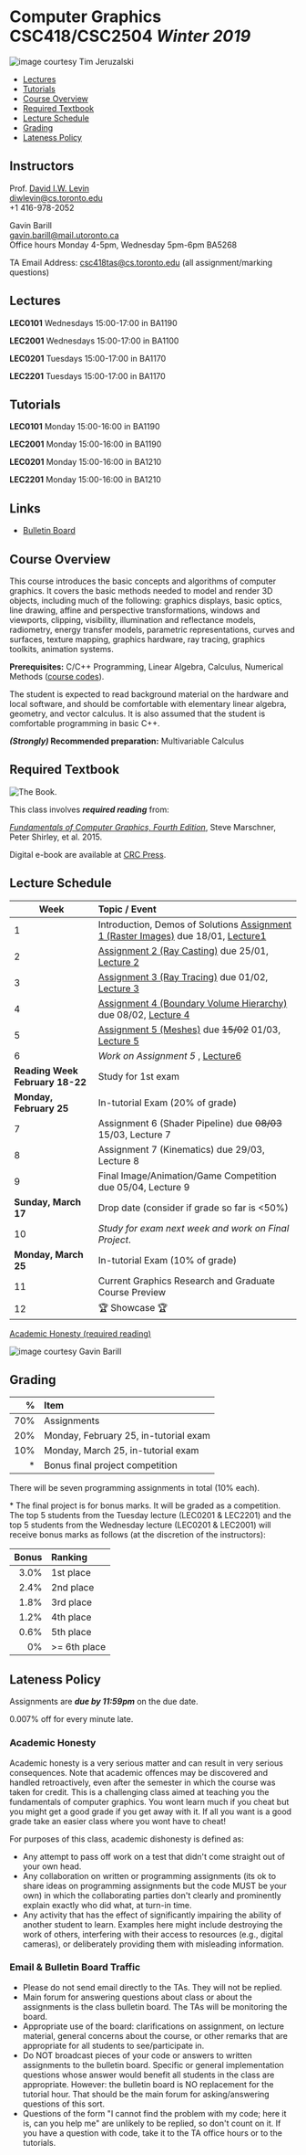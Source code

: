 # Computer Graphics CSC418/CSC2504 _Winter 2019_

![_image courtesy Tim Jeruzalski_](images/bunny-rigid-body.gif)

- [Lectures](#Lectures)
- [Tutorials](#Tutorials)
- [Course Overview](#courseoverview)
- [Required Textbook](#requiredtextbook)
- [Lecture Schedule](#lectureschedule)
- [Grading](#grading)
- [Lateness Policy](#latenesspolicy)

## Instructors
Prof. [David I.W. Levin](http://www.cs.toronto.edu/~diwlevin/)  
diwlevin@cs.toronto.edu  
+1 416-978-2052  

Gavin Barill  
gavin.barill@mail.utoronto.ca  
Office hours Monday 4-5pm, Wednesday 5pm-6pm BA5268

TA Email Address: csc418tas@cs.toronto.edu (all assignment/marking questions)

## Lectures
**LEC0101** Wednesdays 15:00-17:00 in BA1190 

**LEC2001** Wednesdays 15:00-17:00 in BA1100

**LEC0201** Tuesdays 15:00-17:00 in BA1170

**LEC2201** Tuesdays 15:00-17:00 in BA1170


## Tutorials
**LEC0101** Monday 15:00-16:00 in BA1190 

**LEC2001** Monday 15:00-16:00 in BA1190

**LEC0201** Monday 15:00-16:00 in BA1210

**LEC2201** Monday 15:00-16:00 in BA1210

## Links

- [Bulletin Board](https://bb-2019-01.teach.cs.toronto.edu/c/csc418)

## Course Overview

This course introduces the basic concepts and algorithms of computer graphics.
It covers the basic methods needed to model and render 3D objects, including
much of the following: graphics displays, basic optics, line drawing, affine and
perspective transformations, windows and viewports, clipping, visibility,
illumination and reflectance models, radiometry, energy transfer models,
parametric representations, curves and surfaces, texture mapping, graphics
hardware, ray tracing, graphics toolkits, animation systems.

**Prerequisites:** C/C++ Programming, Linear Algebra, Calculus, Numerical
Methods ([course
codes](http://calendar.artsci.utoronto.ca/crs_csc.htm#CSC418H1)).

The student is expected to read background material on the hardware and local
software, and should be comfortable with elementary linear algebra, geometry,
and vector calculus. It is also assumed that the student is comfortable
programming in basic C++.

**_(Strongly)_ Recommended preparation:** Multivariable Calculus

## Required Textbook

![The Book.](https://www.cs.cornell.edu/~srm/fcg4/K22616_cover-300.jpg)

This class involves  **_required reading_** from:

[_Fundamentals of Computer Graphics, Fourth
Edition_](https://www.cs.cornell.edu/~srm/fcg4/), Steve Marschner, Peter Shirley,
et al. 2015.

Digital e-book are available at [CRC
Press](https://www.crcpress.com/Fundamentals-of-Computer-Graphics-Fourth-Edition/Marschner-Shirley/p/book/9781482229394).


## Lecture Schedule

| Week | Topic / Event |
| ---- | :------------ |
| 1    | Introduction, Demos of Solutions [Assignment 1 (Raster Images)](https://github.com/dilevin/computer-graphics-raster-images) due 18/01,  [Lecture1](lectures/lecture1.pdf)  
| 2    | [Assignment 2 (Ray Casting)](https://github.com/dilevin/computer-graphics-ray-casting) due 25/01, [Lecture 2](lectures/lecture2.pdf) 
| 3    | [Assignment 3 (Ray Tracing)](https://github.com/dilevin/computer-graphics-ray-tracing) due 01/02, [Lecture 3](lectures/lecture3.pdf)  
| 4    | [Assignment 4 (Boundary Volume Hierarchy)](https://github.com/dilevin/computer-graphics-bounding-volume-hierarchy) due 08/02, [Lecture 4](lectures/lecture4.pdf)
| 5    | [Assignment 5 (Meshes)](https://github.com/dilevin/computer-graphics-meshes) due ~~15/02~~ 01/03, [Lecture 5](lectures/lecture5.pdf)  
| 6    | _Work on Assignment 5_ , [Lecture6](lectures/lecture6.pdf) 
| **Reading Week**  **February 18-22**   | Study for 1st exam   
| **Monday, February 25** | In-tutorial Exam (20% of grade)  
| 7    | Assignment 6 (Shader Pipeline) due ~~08/03~~ 15/03, Lecture 7  
| 8    | Assignment 7 (Kinematics) due  29/03, Lecture 8  
| 9   | Final Image/Animation/Game Competition due 05/04, Lecture 9  
| **Sunday, March 17** | Drop date (consider if grade so far is <50%)
| 10   | _Study for exam next week and work on Final Project_.  
| **Monday, March 25** | In-tutorial Exam (10% of grade)
| 11   | Current Graphics Research and Graduate Course Preview
| 12   | 🏆 Showcase 🏆 

[Academic Honesty (required reading)](#academichonesty)

![_image courtesy Gavin Barill_](images/gavin-barill-snowglobe.jpg)

## Grading

| % | Item |
| ----: | :-------------- |
| 70% | Assignments
| 20% | Monday, February 25, in-tutorial exam
| 10% | Monday, March 25, in-tutorial exam
| *  | Bonus final project competition

There will be seven programming assignments in total (10% each).

\* The final project is for bonus marks. It will be graded as a competition. The top 5 students from the Tuesday lecture (LEC0201 & LEC2201) and the top 5 students from the Wednesday lecture (LEC0201 & LEC2001) will receive bonus marks as follows (at the discretion of the instructors):

| Bonus | Ranking |
| ----: | :-------------- |
| 3.0% | 1st place
| 2.4% | 2nd place
| 1.8% | 3rd place
| 1.2% | 4th place
| 0.6% | 5th place
| 0% | >= 6th place

## Lateness Policy

Assignments are **_due by 11:59pm_** on the due date.

0.007% off for every minute late.

### Academic Honesty

Academic honesty is a very serious matter and can result in very serious
consequences. Note that academic offences may be discovered and handled
retroactively, even after the semester in which the course was taken for credit.
This is a challenging class aimed at teaching you the fundamentals of computer
graphics. You wont learn much if you cheat but you might get a good grade if you
get away with it. If all you want is a good grade take an easier class where you
wont have to cheat!

For purposes of this class, academic dishonesty is defined as:

- Any attempt to pass off work on a test that didn't come straight out of your
  own head.
- Any collaboration on written or programming assignments (its ok to share ideas
  on programming assignments but the code MUST be your own) in which the
  collaborating parties don't clearly and prominently explain exactly who did
  what, at turn-in time.
- Any activity that has the effect of significantly impairing the ability of
  another student to learn. Examples here might include destroying the work of
  others, interfering with their access to resources (e.g., digital cameras), or
  deliberately providing them with misleading information.

### Email & Bulletin Board Traffic

- Please do not send email directly to the TAs. They will not be replied.
- Main forum for answering questions about class or about the assignments is the
  class bulletin board. The TAs will be monitoring the board.
- Appropriate use of the board: clarifications on assignment, on lecture
  material, general concerns about the course, or other remarks that are
  appropriate for all students to see/participate in.
- Do NOT broadcast pieces of your code or answers to written assignments to the
  bulletin board. Specific or general implementation questions whose answer
  would benefit all students in the class are appropriate. However: the bulletin
  board is NO replacement for the tutorial hour. That should be the main forum
  for asking/answering questions of this sort.
- Questions of the form "I cannot find the problem with my code; here it is, can
  you help me" are unlikely to be replied, so don't count on it. If you have a
  question with code, take it to the TA office hours or to the tutorials.
